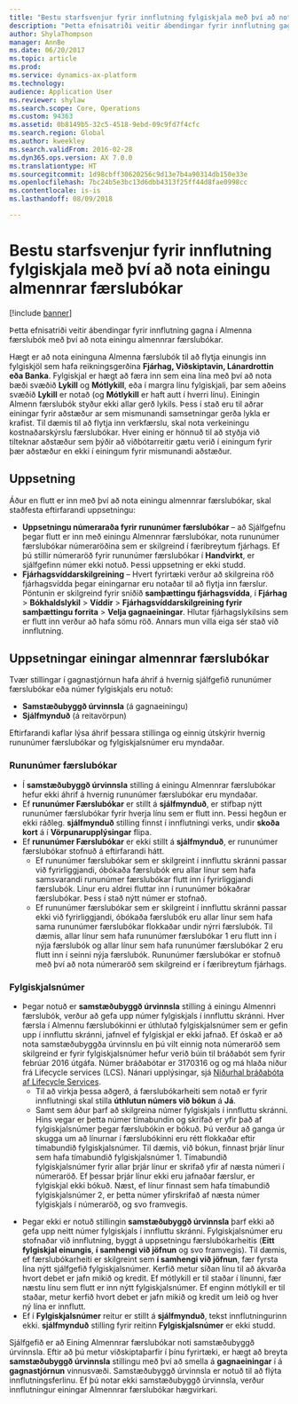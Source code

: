 ```yaml
---
title: "Bestu starfsvenjur fyrir innflutning fylgiskjala með því að nota einingu almennrar færslubókar"
description: "Þetta efnisatriði veitir ábendingar fyrir innflutning gagna í Almenna færslubók með því að nota einingu almennrar færslubókar."
author: ShylaThompson
manager: AnnBe
ms.date: 06/20/2017
ms.topic: article
ms.prod: 
ms.service: dynamics-ax-platform
ms.technology: 
audience: Application User
ms.reviewer: shylaw
ms.search.scope: Core, Operations
ms.custom: 94363
ms.assetid: 0b8149b5-32c5-4518-9ebd-09c9fd7f4cfc
ms.search.region: Global
ms.author: kweekley
ms.search.validFrom: 2016-02-28
ms.dyn365.ops.version: AX 7.0.0
ms.translationtype: HT
ms.sourcegitcommit: 1d98cbff30620256c9d13e7b4a90314db150e33e
ms.openlocfilehash: 7bc24b5e3bc13d6dbb4313f25ff44d8fae0998cc
ms.contentlocale: is-is
ms.lasthandoff: 08/09/2018

---
```


# <a name="best-practices-for-importing-vouchers-by-using-the-general-journal-entity"></a>Bestu starfsvenjur fyrir innflutning fylgiskjala með því að nota einingu almennrar færslubókar

[!include [banner](../includes/banner.md)]

Þetta efnisatriði veitir ábendingar fyrir innflutning gagna í Almenna færslubók með því að nota einingu almennrar færslubókar.  

Hægt er að nota eininguna Almenna færslubók til að flytja einungis inn fylgiskjöl sem hafa reikningsgerðina **Fjárhag, Viðskiptavin, Lánardrottin eða Banka**. Fylgiskjal er hægt að færa inn sem eina lína með því að nota bæði svæðið **Lykill** og **Mótlykill**, eða í margra línu fylgiskjali, þar sem aðeins svæðið **Lykill** er notað (og **Mótlykill** er haft autt í hverri línu). Einingin Almenn færslubók styður ekki allar gerð lykils. Þess í stað eru til aðrar einingar fyrir aðstæður ar sem mismunandi samsetningar gerða lykla er krafist. Til dæmis til að flytja inn verkfærslu, skal nota verkeiningu kostnaðarskýrslu færslubókar. Hver eining er hönnuð til að styðja við tilteknar aðstæður sem þýðir að viðbótarreitir gætu verið í einingum fyrir þær aðstæður en ekki í einingum fyrir mismunandi aðstæður.

## <a name="setup"></a>Uppsetning
Áður en flutt er inn með því að nota einingu almennrar færslubókar, skal staðfesta eftirfarandi uppsetningu:

-   **Uppsetningu númeraraða fyrir rununúmer færslubókar** – að Sjálfgefnu þegar flutt er inn með einingu Almennrar færslubókar, nota rununúmer færslubókar númeraröðina sem er skilgreind í færibreytum fjárhags. Ef þú stillir númeraröð fyrir rununúmer færslubókar í **Handvirkt**, er sjálfgefinn númer ekki notuð. Þessi uppsetning er ekki studd.
-   **Fjárhagsvíddarskilgreining** – Hvert fyrirtæki verður að skilgreina röð fjárhagsvídda þegar einingarnar eru notaðar til að flytja inn færslur. Pöntunin er skilgreind fyrir sniðið **samþættingu fjárhagsvídda**, í **Fjárhag** &gt; **Bókhaldslykil** &gt; **Víddir** &gt; **Fjárhagsvíddarskilgreining fyrir samþættingu forrita** &gt; **Velja gagnaeiningar**. Hlutar fjárhagslykilsins sem er flutt inn verður að hafa sömu röð. Annars mun villa eiga sér stað við innflutning.

## <a name="general-journal-entity-setup"></a>Uppsetningar einingar almennrar færslubókar
Tvær stillingar í gagnastjórnun hafa áhrif á hvernig sjálfgefið rununúmer færslubókar eða númer fylgiskjals eru notuð:

-   **Samstæðubyggð úrvinnsla** (á gagnaeiningu)
-   **Sjálfmynduð** (á reitavörpun)

Eftirfarandi kaflar lýsa áhrif þessara stillinga og einnig útskýrir hvernig rununúmer færslubókar og fylgiskjalsnúmer eru myndaðar.

### <a name="journal-batch-number"></a>Rununúmer færslubókar

-   Í **samstæðubyggð úrvinnsla** stilling á einingu Almennrar færslubókar hefur ekki áhrif á hvernig rununúmer færslubókar eru myndaðar.
-   Ef **rununúmer Færslubókar** er stillt á **sjálfmynduð**, er stifbap nýtt rununúmer færslubókar fyrir hverja línu sem er flutt inn. Þessi hegðun er ekki ráðleg. **sjálfmynduð** stilling finnst í innflutningi verks, undir **skoða kort** á í **Vörpunarupplýsingar** flipa.
-   Ef **rununúmer Færslubókar** er ekki stillt á **sjálfmynduð**, er rununúmer færslubókar stofnuð á eftirfarandi hátt.
    -   Ef rununúmer færslubókar sem er skilgreint í innfluttu skránni passar við fyrirliggjandi, óbókaða færslubók eru allar línur sem hafa samsvarandi rununúmer færslubókar flutt inn í fyrirliggjandi færslubók. Línur eru aldrei fluttar inn í rununúmer bókaðrar færslubókar. Þess í stað nýtt númer er stofnað.
    -   Ef rununúmer færslubókar sem er skilgreint í innfluttu skránni passar ekki við fyrirliggjandi, óbókaða færslubók eru allar línur sem hafa sama rununúmer færslubókar flokkaðar undir nýrri færslubók. Til dæmis, allar línur sem hafa rununúmer færslubókar 1 eru flutt inn í nýja færslubók og allar línur sem hafa rununúmer færslubókar 2 eru flutt inn í seinni nýja færslubók. Rununúmer færslubókar er stofnuð með því að nota númeraröð sem skilgreind er í færibreytum fjárhags.

### <a name="voucher-number"></a>Fylgiskjalsnúmer

-   Þegar notuð er **samstæðubyggð úrvinnsla** stilling á einingu Almennri færslubók, verður að gefa upp númer fylgiskjals í innfluttu skránni. Hver færsla í Almennu færslubókinni er úthlutað fylgiskjalsnúmer sem er gefin upp í innfluttu skránni, jafnvel ef fylgiskjal er ekki jafnað. Ef óskað er að nota samstæðubyggða úrvinnslu en þú vilt einnig nota númeraröð sem skilgreind er fyrir fylgiskjalsnúmer hefur verið búin til bráðabót sem fyrir febrúar 2016 útgáfa. Númer bráðabótar er 3170316 og og má hlaða niður frá Lifecycle services (LCS). Nánari upplýsingar, sjá [Niðurhal bráðabóta af Lifecycle Services](../migration-upgrade/download-hotfix-lcs.md).
    -   Til að virkja þessa aðgerð, á færslubókarheiti sem notað er fyrir innflutningi skal stilla  **úthlutun númers við bókun** á **Já**.
    -   Samt sem áður þarf að skilgreina númer fylgiskjals í innfluttu skránni. Hins vegar er þetta númer tímabundin og skrifað er yfir það af fylgiskjalsnúmer þegar færslubókin er bókuð. Þú verður að ganga úr skugga um að línurnar í færslubókinni eru rétt flokkaðar eftir tímabundið fylgiskjalsnúmer. Til dæmis, við bókun, finnast þrjár línur sem hafa tímabundið fylgiskjalsnúmer 1. Tímabundið fylgiskjalsnúmer fyrir allar þrjár línur er skrifað yfir af næsta númeri í númeraröð. Ef þessar þrjár línur ekki eru jafnaðar færslur, er fylgiskjal ekki bókuð. Næst, ef línur finnast sem hafa tímabundið fylgiskjalsnúmer 2, er þetta númer yfirskrifað af næsta númer fylgiskjals í númeraröð, og svo framvegis.

<!-- -->

-   Þegar ekki er notuð stillingin **samstæðubyggð úrvinnsla** þarf ekki að gefa upp neitt númer fylgiskjals í innfluttu skránni. Fylgiskjalsnúmer eru stofnaðar við innflutning, byggt á uppsetningu færslubókarheitis (**Eitt fylgiskjal einungis**, **í samhengi við jöfnun** og svo framvegis). Til dæmis, ef færslubókarheiti er skilgreint sem **í samhengi við jöfnun**, fær fyrsta lína nýtt sjálfgefið fylgiskjalsnúmer. Kerfið metur síðan línu til að ákvarða hvort debet er jafn mikið og kredit. Ef mótlykill er til staðar í línunni, fær næstu línu sem flutt er inn nýtt fylgiskjalsnúmer. Ef enginn mótlykill er til staðar, metur kerfið hvort debet er jafn mikið og kredit um leið og hver ný lína er innflutt.
-   Ef í **Fylgiskjalsnúmer** reitur er stillt á **sjálfmynduð**, tekst innflutningurinn ekki. **sjálfmynduð** stilling fyrir reitinn **Fylgiskjalsnúmer** er ekki studd.

Sjálfgefið er að Eining Almennrar færslubókar noti samstæðubyggð úrvinnsla. Eftir að þú metur viðskiptaþarfir í þínu fyrirtæki, er hægt að breyta **samstæðubyggð úrvinnsla** stillingu með því að smella á **gagnaeiningar** í á **gagnastjórnun** vinnusvæði. Samstæðubyggð úrvinnsla er notuð til að flýta innflutningsferlinu. Ef þú notar ekki samstæðubyggð úrvinnsla, verður innflutningur einingar Almennrar færslubókar hægvirkari.




